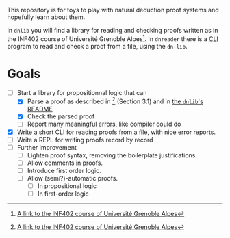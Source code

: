 This repository is for toys to play with natural deduction proof systems and hopefully learn about them.

In `dnlib` you will find a library for reading and checking proofs written as in the INF402 course of Université Grenoble Alpes[^1].
In `dnreader` there is a <abbr title="Command Line Interface">CLI</abbr> program to read and check a proof from a file, using  the `dn-lib`.

# Goals
- [ ] Start a library for propositionnal logic that can
    - [x] Parse a proof as described in [^1] (Section 3.1) and in [the `dnlib`'s README](./dnlib/README.MD)
    - [x] Check the parsed proof
    - [ ] Report many meaningful errors, like compiler could do
- [x] Write a short CLI for reading proofs from a file, with nice error reports.
- [ ] Write a REPL for writing proofs record by record
- [ ] Further improvement
    - [ ] Lighten proof syntax, removing the boilerplate justifications.
    - [ ] Allow comments in proofs.
    - [ ] Introduce first order logic.
    - [ ] Allow (semi?)-automatic proofs.
        - [ ] In propositional logic
        - [ ] In first-order logic

[^1]: [A link to the INF402 course of Université Grenoble Alpes](https://wackb.gricad-pages.univ-grenoble-alpes.fr/inf402/Poly-inf402.pdf)
